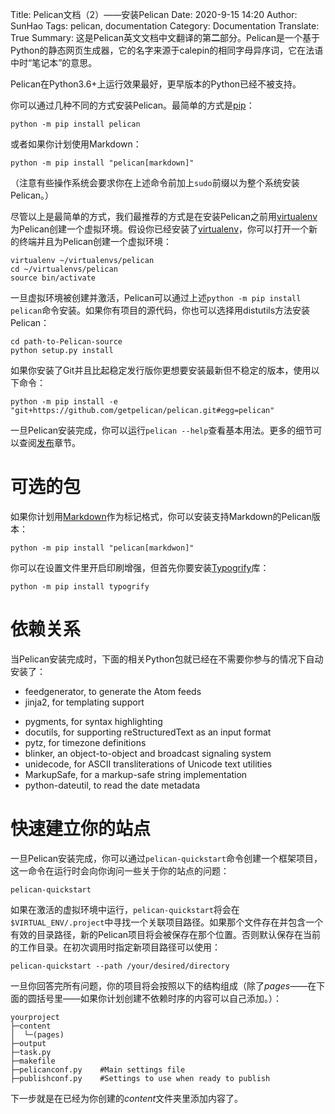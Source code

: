 Title: Pelican文档（2）——安装Pelican
Date: 2020-9-15 14:20
Author: SunHao
Tags: pelican, documentation
Category: Documentation
Translate: True
Summary: 这是Pelican英文文档中文翻译的第**二**部分。Pelican是一个基于Python的静态网页生成器，它的名字来源于calepin的相同字母异序词，它在法语中时“笔记本”的意思。

Pelican在Python3.6+上运行效果最好，更早版本的Python已经不被支持。

你可以通过几种不同的方式安装Pelican。最简单的方式是[pip](https://pip.pypa.io/en/stable/)：

```python -m pip install pelican```

或者如果你计划使用Markdown：

```python -m pip install "pelican[markdown]"```

（注意有些操作系统会要求你在上述命令前加上`sudo`前缀以为整个系统安装Pelican。）

尽管以上是最简单的方式，我们最推荐的方式是在安装Pelican之前用[virtualenv](https://virtualenv.pypa.io/en/latest/)为Pelican创建一个虚拟环境。假设你已经安装了[virtualenv](https://virtualenv.pypa.io/en/latest/)，你可以打开一个新的终端并且为Pelican创建一个虚拟环境：

```
virtualenv ~/virtualenvs/pelican
cd ~/virtualenvs/pelican
source bin/activate
```
一旦虚拟环境被创建并激活，Pelican可以通过上述`python -m pip install pelican`命令安装。如果你有项目的源代码，你也可以选择用distutils方法安装Pelican：

```
cd path-to-Pelican-source
python setup.py install
```

如果你安装了Git并且比起稳定发行版你更想要安装最新但不稳定的版本，使用以下命令：

    python -m pip install -e "git+https://github.com/getpelican/pelican.git#egg=pelican"


一旦Pelican安装完成，你可以运行`pelican --help`查看基本用法。更多的细节可以查阅[发布](https://docs.getpelican.com/en/stable/publish.html)章节。

# 可选的包
如果你计划用[Markdown](https://pypi.org/project/Markdown/)作为标记格式，你可以安装支持Markdown的Pelican版本：

```
python -m pip install "pelican[markdwon]"
```

你可以在设置文件里开启印刷增强，但首先你要安装[Typogrify](https://pypi.org/project/typogrify/)库：

```
python -m pip install typogrify
```

# 依赖关系
当Pelican安装完成时，下面的相关Python包就已经在不需要你参与的情况下自动安装了：

+ feedgenerator, to generate the Atom feeds
+ jinja2, for templating support
* pygments, for syntax highlighting
* docutils, for supporting reStructuredText as an input format
* pytz, for timezone definitions
* blinker, an object-to-object and broadcast signaling system
* unidecode, for ASCII transliterations of Unicode text utilities
* MarkupSafe, for a markup-safe string implementation
* python-dateutil, to read the date metadata

# 快速建立你的站点
一旦Pelican安装完成，你可以通过`pelican-quickstart`命令创建一个框架项目，这一命令在运行时会向你询问一些关于你的站点的问题：

```
pelican-quickstart
```

如果在激活的虚拟环境中运行，`pelican-quickstart`将会在`$VIRTUAL_ENV/.project`中寻找一个关联项目路径。如果那个文件存在并包含一个有效的目录路径，新的Pelican项目将会被保存在那个位置。否则默认保存在当前的工作目录。在初次调用时指定新项目路径可以使用：

```
pelican-quickstart --path /your/desired/directory
```

一旦你回答完所有问题，你的项目将会按照以下的结构组成（除了*pages*——在下面的圆括号里——如果你计划创建不依赖时序的内容可以自己添加。）：

```
yourproject
├─content
│  └─(pages)
├─output
├─task.py
├─makefile
├─pelicanconf.py    #Main settings file
├─publishconf.py    #Settings to use when ready to publish
```

下一步就是在已经为你创建的*content*文件夹里添加内容了。

